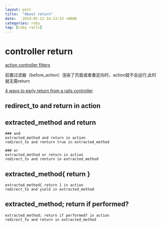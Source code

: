 ```yaml
---
layout: post
title:  "About return"
date:   2019-05-11 14:13:53 +0800
categories: ruby
tag: [ruby rails]
---
```


# controller return
[action controller filters](https://ruby-china.github.io/rails-guides/action_controller_overview.html#filters)

前置过滤器（before_action）渲染了页面或者重定向时，action就不会运行,此时就无需return

[4 ways to early return from a rails controller](https://blog.arkency.com/2014/07/4-ways-to-early-return-from-a-rails-controller/)
	
## redirect_to and return in action
## extracted_method and return
	### and
	extracted_method and return in action
	redirect_to and renturn true in extracted_method

	### or
	extracted_method or return in action
	redirect_to and renturn in extracted_method

## extracted_method{ return }
	extracted_method{ return } in action
	redirect_to and yield in extracted_method

## extracted_method; return if performed?
	extracted_method; return if performed? in action
	redirect_to and return in extracted_method
